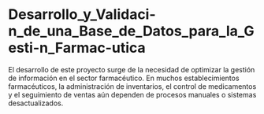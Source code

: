# Desarrollo_y_Validaci-n_de_una_Base_de_Datos_para_la_Gesti-n_Farmac-utica
El desarrollo de este proyecto surge de la necesidad de optimizar la gestión de información en el sector farmacéutico. En muchos establecimientos farmacéuticos, la administración de inventarios, el control de medicamentos y el seguimiento de ventas aún dependen de procesos manuales o sistemas desactualizados.

